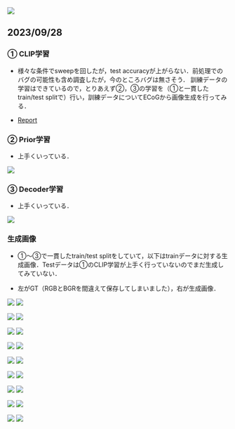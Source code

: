 <img src="dalle2_annotated.jpeg">

## 2023/09/28

### ① CLIP学習

- 様々な条件でsweepを回したが，test accuracyが上がらない．前処理でのバグの可能性も含め調査したが，今のところバグは無さそう．
訓練データの学習はできているので，とりあえず②，③の学習を（①と一貫したtrain/test splitで）行い，訓練データについてECoGから画像生成を行ってみる．

- [Report](https://api.wandb.ai/links/sensho/1q77p1bu)

### ② Prior学習

- 上手くいっている．

<img src="prior_loss_230928.png">

### ③ Decoder学習

- 上手くいっている．

<img src="decoder_loss_230928.png">

### 生成画像

- ①〜③で一貫したtrain/test splitをしていて，以下はtrainデータに対する生成画像．Testデータは①のCLIP学習が上手く行っていないのでまだ生成してみていない．

- 左がGT（RGBとBGRを間違えて保存してしまいました），右が生成画像．

<p float="left">
  <img src="generated_epochs800/0_gt.jpg">
  <img src="generated_epochs800/0.jpg">
</p>
<p float="left">
  <img src="generated_epochs800/5_gt.jpg">
  <img src="generated_epochs800/5.jpg">
</p>
<p float="left">
  <img src="generated_epochs800/6_gt.jpg">
  <img src="generated_epochs800/6.jpg">
</p>
<p float="left">
  <img src="generated_epochs800/7_gt.jpg">
  <img src="generated_epochs800/7.jpg">
</p>
<p float="left">
  <img src="generated_epochs800/9_gt.jpg">
  <img src="generated_epochs800/9.jpg">
</p>
<p float="left">
  <img src="generated_epochs800/17_gt.jpg">
  <img src="generated_epochs800/17.jpg">
</p>
<p float="left">
  <img src="generated_epochs800/21_gt.jpg">
  <img src="generated_epochs800/21.jpg">
</p>
<p float="left">
  <img src="generated_epochs800/26_gt.jpg">
  <img src="generated_epochs800/26.jpg">
</p>
<p float="left">
  <img src="generated_epochs800/31_gt.jpg">
  <img src="generated_epochs800/31.jpg">
</p>